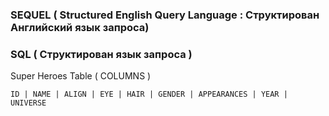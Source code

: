 ### SEQUEL ( Structured English Query Language : Структирован Английский язык запроса) 
### SQL    ( Структирован язык запроса )

Super Heroes Table  ( COLUMNS )
```
ID | NAME | ALIGN | EYE | HAIR | GENDER | APPEARANCES | YEAR | UNIVERSE
```
